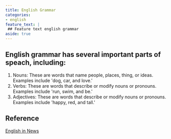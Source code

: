 ```yaml
---
title: English Grammar
categories:
- english
feature_text: |
 ## Feature text english grammar
aside: true
---
```

## English grammar has several important parts of speach, including:

1. Nouns: These are words that name people, places, thing, or ideas. Examples include 'dog, car, and love.'
2. Verbs: These are words that describe or modify nouns or pronouns. Examples include 'run, swim, and be.'
3. Adjectives: These are words that describe or modify nouns or pronouns. Examples include 'happy, red, and tall.'

## Reference

[English in News](https://www.youtube.com/watch?v=QXVzmzhxWWc)
